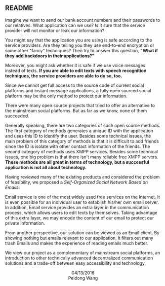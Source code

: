 ## README

Imagine we want to send our bank account numbers and their passwords to our relatives. What application can we use? Is it sure that the service provider will not monitor or leak our information?

You might say that the application you are using is safe according to the service providers. Are they telling you they use end-to-end encryption or some other "fancy" techniques? Then try to answer this question, **"What if they add backdoors in their applications?"**

Moreover, you might ask whether it is safe if we use voice messages instead of texts. **If you are able to edit texts with speech recognition techniques, the service providers are able to do so, too.**

Since we cannot get full access to the source code of current social platforms and instant message applications, a fully open sourced social platform may be the only method to protect our information.

There were many open source projects that tried to offer an alternative to the mainstream social platforms. But as far as we know, none of them succeeded.

Generally speaking, there are two categories of such open source methods. The first category of methods generates a unique ID with the application and uses this ID to identify the user. Besides some technical issues, the main problem of this category of methods is that it is difficult to add friends since the ID is isolate with other contact information of the friends. The second category of methods uses XMPP services. Besides some technical issues, one big problem is that there isn't many reliable free XMPP servers. **These methods are all great in terms of technology, but a successful application is not all about technology.**

Having reviewed many of the existing products and considered the problem of feasibility, we proposed a _Self-Organized Social Network Based on Emails_.

Email service is one of the most widely used free services on the Internet. It is even possible for an individual user to establish his/her own email server. In addition, Email service provides an extra layer in the communication process, which allows users to edit texts by themselves. Taking advantage of this extra layer, we may encode the content of our email to protect our private information.

From another perspective, our solution can be viewed as an Email client. By showing nothing but emails relevant to our application, it filters out many trash Emails and makes the experience of reading emails much better.

We view our project as a complementary of mainstream social platforms, an introduction to other technically advanced decentralized communication solutions and a trade-off between easy accessibility and technology.

<p align='center'>04/13/2016<br>Peidong Wang</p>
